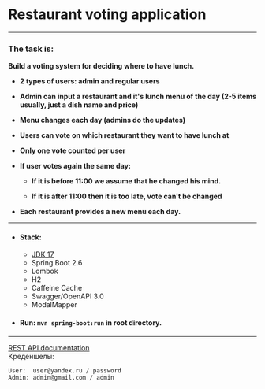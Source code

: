 Restaurant voting application
===============================
---

### The task is:

**Build a voting system for deciding where to have lunch.**

- **2 types of users: admin and regular users**


- **Admin can input a restaurant and it's lunch menu of the day (2-5 items usually, just a dish name and price)**


- **Menu changes each day (admins do the updates)**


- **Users can vote on which restaurant they want to have lunch at**


- **Only one vote counted per user**


- **If user votes again the same day:**

  - **If it is before 11:00 we assume that he changed his mind.**

  - **If it is after 11:00 then it is too late, vote can't be changed**


- **Each restaurant provides a new menu each day.**

---

- #### Stack: 
  - [JDK 17](http://jdk.java.net/17/)
  - Spring Boot 2.6
  - Lombok
  - H2
  - Caffeine Cache
  - Swagger/OpenAPI 3.0
  - ModalMapper

- #### Run: `mvn spring-boot:run` in root directory.
---

[REST API documentation](http://localhost:8080/swagger-ui.html)  
Креденшелы:
```
User:  user@yandex.ru / password
Admin: admin@gmail.com / admin
```
